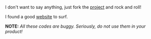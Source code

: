 I don't want to say anything, just fork the [project](https://github.com/jwasham/coding-interview-university) and rock and roll!

I found a good [website](http://www.cs.bu.edu/teaching/c/) to surf.


**NOTE:** *All these codes are buggy. Seriously, do not use them in your product!*
